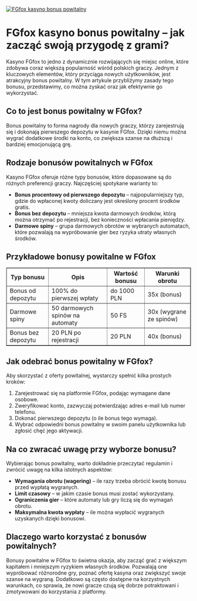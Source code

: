 [![FGfox kasyno bonus powitalny](https://123-caf.pages.dev/gitsignup.png)](https://vrmoo.ru/Bt82HjjY)

<h1>FGfox kasyno bonus powitalny – jak zacząć swoją przygodę z grami?</h1> <p>Kasyno FGfox to jedno z dynamicznie rozwijających się miejsc online, które zdobywa coraz większą popularność wśród polskich graczy. Jednym z kluczowych elementów, który przyciąga nowych użytkowników, jest atrakcyjny bonus powitalny. W tym artykule przybliżymy zasady tego bonusu, przedstawimy, co można zyskać oraz jak efektywnie go wykorzystać.</p>  <h2>Co to jest bonus powitalny w FGfox?</h2> <p>Bonus powitalny to forma nagrody dla nowych graczy, którzy zarejestrują się i dokonają pierwszego depozytu w kasynie FGfox. Dzięki niemu można wygrać dodatkowe środki na konto, co zwiększa szanse na dłuższą i bardziej emocjonującą grę.</p>  <h2>Rodzaje bonusów powitalnych w FGfox</h2> <p>Kasyno FGfox oferuje różne typy bonusów, które dopasowane są do różnych preferencji graczy. Najczęściej spotykane warianty to:</p> <ul>   <li><strong>Bonus procentowy od pierwszego depozytu</strong> – najpopularniejszy typ, gdzie do wpłaconej kwoty doliczany jest określony procent środków gratis.</li>   <li><strong>Bonus bez depozytu</strong> – mniejsza kwota darmowych środków, którą można otrzymać po rejestracji, bez konieczności wpłacania pieniędzy.</li>   <li><strong>Darmowe spiny</strong> – grupa darmowych obrotów w wybranych automatach, które pozwalają na wypróbowanie gier bez ryzyka utraty własnych środków.</li> </ul>  <h2>Przykładowe bonusy powitalne w FGfox</h2> <table border="1" cellpadding="8" cellspacing="0" style="border-collapse: collapse; width: 100%;">   <thead>     <tr>       <th>Typ bonusu</th>       <th>Opis</th>       <th>Wartość bonusu</th>       <th>Warunki obrotu</th>     </tr>   </thead>   <tbody>     <tr>       <td>Bonus od depozytu</td>       <td>100% do pierwszej wpłaty</td>       <td>do 1000 PLN</td>       <td>35x (bonus)</td>     </tr>     <tr>       <td>Darmowe spiny</td>       <td>50 darmowych spinów na automaty</td>       <td>50 FS</td>       <td>30x (wygrane ze spinów)</td>     </tr>     <tr>       <td>Bonus bez depozytu</td>       <td>20 PLN po rejestracji</td>       <td>20 PLN</td>       <td>40x (bonus)</td>     </tr>   </tbody> </table>  <h2>Jak odebrać bonus powitalny w FGfox?</h2> <p>Aby skorzystać z oferty powitalnej, wystarczy spełnić kilka prostych kroków:</p> <ol>   <li>Zarejestrować się na platformie FGfox, podając wymagane dane osobowe.</li>   <li>Zweryfikować konto, zazwyczaj potwierdzając adres e-mail lub numer telefonu.</li>   <li>Dokonać pierwszego depozytu (o ile bonus tego wymaga).</li>   <li>Wybrać odpowiedni bonus powitalny w swoim panelu użytkownika lub zgłosić chęć jego aktywacji.</li> </ol>  <h2>Na co zwracać uwagę przy wyborze bonusu?</h2> <p>Wybierając bonus powitalny, warto dokładnie przeczytać regulamin i zwrócić uwagę na kilka istotnych aspektów:</p> <ul>   <li><strong>Wymagania obrotu (wagering)</strong> – ile razy trzeba obrócić kwotę bonusu przed wypłatą wygranych.</li>   <li><strong>Limit czasowy</strong> – w jakim czasie bonus musi zostać wykorzystany.</li>   <li><strong>Ograniczenia gier</strong> – które automaty lub gry liczą się do wymagań obrotu.</li>   <li><strong>Maksymalna kwota wypłaty</strong> – ile można wypłacić wygranych uzyskanych dzięki bonusowi.</li> </ul>  <h2>Dlaczego warto korzystać z bonusów powitalnych?</h2> <p>Bonusy powitalne w FGfox to świetna okazja, aby zacząć grać z większym kapitałem i mniejszym ryzykiem własnych środków. Pozwalają one wypróbować różnorodne gry, poznać ofertę kasyna oraz zwiększyć swoje szanse na wygraną. Dodatkowo są często dostępne na korzystnych warunkach, co sprawia, że nowi gracze czują się dobrze potraktowani i zmotywowani do korzystania z platformy.</p>